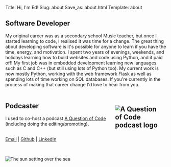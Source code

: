 Title: Hi, I'm Ed!
Slug: about
Save_as: about.html
Template: about

## Software Developer  

My original career was as a secondary school Music teacher, but once I started learning to code, I realised it was time for a change. The great thing about developing software is it's possible for anyone to learn if you have the time, energy, and motivation. I spent two years of evenings, weekends, and holidays learning how to build websites and code using Python, and it paid off! My first job was in embedded development learning new languages such as C and C++ (but still using lots of Python too). My current work is now mostly Python, working with the web framework Flask as well as spending lots of time working on SQL databases. If you're currently in the process of making that career change I'd love to hear from you.
<br />
<br />

## Podcaster[<img src="{static}/images/aqoclogo.png" alt="A Question of Code podcast logo" style="max-width: 150px; width: auto; float: right; padding: 10px">](https://aqoc.dev)

I used to co-host a podcast [A Question of Code](https://aqoc.dev) (including doing the editing/promoting).  
<br />

<span style="text-align:center">[Email](mailto:edhazledine@gmail.com) | [Github](https://github.com/edhaz)  | [LinkedIn](https://www.linkedin.com/in/ed-kent-hazledine-595855a2)</span>

<br />

<img src="{static}/images/cornishsun.jpeg"
     alt="The sun setting over the sea"
     style="max-width: 100%;
            width: auto;"
            />
